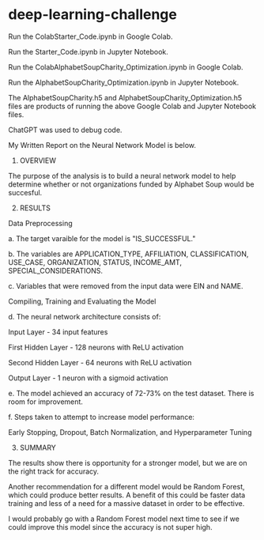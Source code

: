 # deep-learning-challenge

Run the ColabStarter_Code.ipynb in Google Colab.

Run the Starter_Code.ipynb in Jupyter Notebook.

Run the ColabAlphabetSoupCharity_Optimization.ipynb in Google Colab.

Run the AlphabetSoupCharity_Optimization.ipynb in Jupyter Notebook. 

The AlphabetSoupCharity.h5 and AlphabetSoupCharity_Optimization.h5 files are products of running the above Google Colab and Jupyter Notebook files.

ChatGPT was used to debug code. 

My Written Report on the Neural Network Model is below.

1. OVERVIEW
   
The purpose of the analysis is to build a neural network model to help determine whether or not organizations funded by Alphabet Soup would be succesful.

2. RESULTS

Data Preprocessing

  a. The target varaible for the model is "IS_SUCCESSFUL."
  
  b. The variables are APPLICATION_TYPE, AFFILIATION, CLASSIFICATION, USE_CASE, ORGANIZATION, STATUS, INCOME_AMT, SPECIAL_CONSIDERATIONS.
  
  c. Variables that were removed from the input data were EIN and NAME.

Compiling, Training and Evaluating the Model

  d. The neural network architecture consists of:
  
  Input Layer - 34 input features
  
  First Hidden Layer - 128 neurons with ReLU activation
  
  Second Hidden Layer - 64 neurons with ReLU activation
  
  Output Layer - 1 neuron with a sigmoid activation

  e. The model achieved an accuracy of 72-73% on the test dataset. There is room for improvement.

  f. Steps taken to attempt to increase model performance:
  
  Early Stopping, Dropout, Batch Normalization, and Hyperparameter Tuning

3. SUMMARY

The results show there is opportunity for a stronger model, but we are on the right track for accuracy. 

Another recommendation for a different model would be Random Forest, which could produce better results. A benefit of this could be faster data training and less of a need for a massive dataset in order to be effective.

I would probably go with a Random Forest model next time to see if we could improve this model since the accuracy is not super high.
